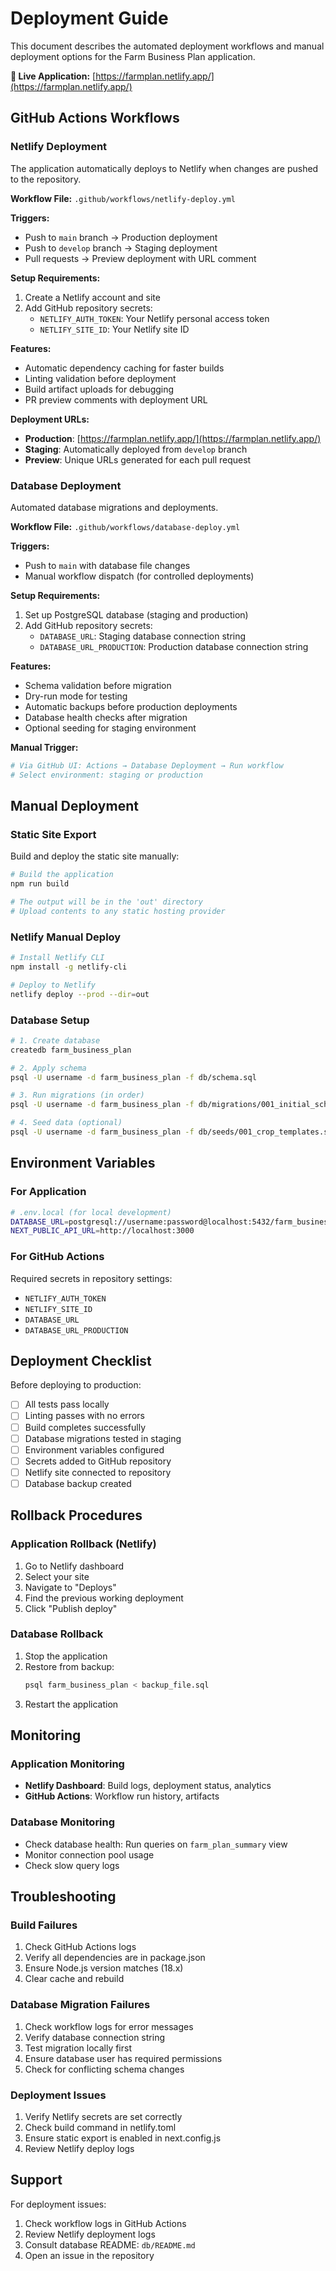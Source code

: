 # Deployment Guide

This document describes the automated deployment workflows and manual deployment options for the Farm Business Plan application.

**🚀 Live Application:** [https://farmplan.netlify.app/](https://farmplan.netlify.app/)

## GitHub Actions Workflows

### Netlify Deployment

The application automatically deploys to Netlify when changes are pushed to the repository.

**Workflow File:** `.github/workflows/netlify-deploy.yml`

**Triggers:**
- Push to `main` branch → Production deployment
- Push to `develop` branch → Staging deployment
- Pull requests → Preview deployment with URL comment

**Setup Requirements:**
1. Create a Netlify account and site
2. Add GitHub repository secrets:
   - `NETLIFY_AUTH_TOKEN`: Your Netlify personal access token
   - `NETLIFY_SITE_ID`: Your Netlify site ID

**Features:**
- Automatic dependency caching for faster builds
- Linting validation before deployment
- Build artifact uploads for debugging
- PR preview comments with deployment URL

**Deployment URLs:**
- **Production**: [https://farmplan.netlify.app/](https://farmplan.netlify.app/)
- **Staging**: Automatically deployed from `develop` branch
- **Preview**: Unique URLs generated for each pull request

### Database Deployment

Automated database migrations and deployments.

**Workflow File:** `.github/workflows/database-deploy.yml`

**Triggers:**
- Push to `main` with database file changes
- Manual workflow dispatch (for controlled deployments)

**Setup Requirements:**
1. Set up PostgreSQL database (staging and production)
2. Add GitHub repository secrets:
   - `DATABASE_URL`: Staging database connection string
   - `DATABASE_URL_PRODUCTION`: Production database connection string

**Features:**
- Schema validation before migration
- Dry-run mode for testing
- Automatic backups before production deployments
- Database health checks after migration
- Optional seeding for staging environment

**Manual Trigger:**
```bash
# Via GitHub UI: Actions → Database Deployment → Run workflow
# Select environment: staging or production
```

## Manual Deployment

### Static Site Export

Build and deploy the static site manually:

```bash
# Build the application
npm run build

# The output will be in the 'out' directory
# Upload contents to any static hosting provider
```

### Netlify Manual Deploy

```bash
# Install Netlify CLI
npm install -g netlify-cli

# Deploy to Netlify
netlify deploy --prod --dir=out
```

### Database Setup

```bash
# 1. Create database
createdb farm_business_plan

# 2. Apply schema
psql -U username -d farm_business_plan -f db/schema.sql

# 3. Run migrations (in order)
psql -U username -d farm_business_plan -f db/migrations/001_initial_schema.sql

# 4. Seed data (optional)
psql -U username -d farm_business_plan -f db/seeds/001_crop_templates.sql
```

## Environment Variables

### For Application

```bash
# .env.local (for local development)
DATABASE_URL=postgresql://username:password@localhost:5432/farm_business_plan
NEXT_PUBLIC_API_URL=http://localhost:3000
```

### For GitHub Actions

Required secrets in repository settings:
- `NETLIFY_AUTH_TOKEN`
- `NETLIFY_SITE_ID`
- `DATABASE_URL`
- `DATABASE_URL_PRODUCTION`

## Deployment Checklist

Before deploying to production:

- [ ] All tests pass locally
- [ ] Linting passes with no errors
- [ ] Build completes successfully
- [ ] Database migrations tested in staging
- [ ] Environment variables configured
- [ ] Secrets added to GitHub repository
- [ ] Netlify site connected to repository
- [ ] Database backup created

## Rollback Procedures

### Application Rollback (Netlify)

1. Go to Netlify dashboard
2. Select your site
3. Navigate to "Deploys"
4. Find the previous working deployment
5. Click "Publish deploy"

### Database Rollback

1. Stop the application
2. Restore from backup:
   ```bash
   psql farm_business_plan < backup_file.sql
   ```
3. Restart the application

## Monitoring

### Application Monitoring

- **Netlify Dashboard**: Build logs, deployment status, analytics
- **GitHub Actions**: Workflow run history, artifacts

### Database Monitoring

- Check database health: Run queries on `farm_plan_summary` view
- Monitor connection pool usage
- Check slow query logs

## Troubleshooting

### Build Failures

1. Check GitHub Actions logs
2. Verify all dependencies are in package.json
3. Ensure Node.js version matches (18.x)
4. Clear cache and rebuild

### Database Migration Failures

1. Check workflow logs for error messages
2. Verify database connection string
3. Test migration locally first
4. Ensure database user has required permissions
5. Check for conflicting schema changes

### Deployment Issues

1. Verify Netlify secrets are set correctly
2. Check build command in netlify.toml
3. Ensure static export is enabled in next.config.js
4. Review Netlify deploy logs

## Support

For deployment issues:
1. Check workflow logs in GitHub Actions
2. Review Netlify deployment logs
3. Consult database README: `db/README.md`
4. Open an issue in the repository
